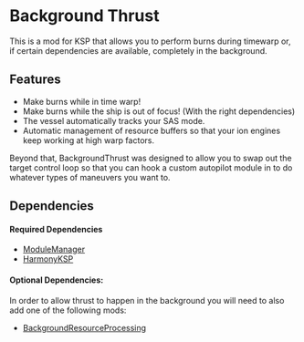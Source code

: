 # Background Thrust

This is a mod for KSP that allows you to perform burns during timewarp or, if
certain dependencies are available, completely in the background.

## Features
* Make burns while in time warp!
* Make burns while the ship is out of focus! (With the right dependencies)
* The vessel automatically tracks your SAS mode.
* Automatic management of resource buffers so that your ion engines keep working
  at high warp factors.

Beyond that, BackgroundThrust was designed to allow you to swap out the target
control loop so that you can hook a custom autopilot module in to do whatever
types of maneuvers you want to.

## Dependencies
#### Required Dependencies
- [ModuleManager](https://github.com/sarbian/ModuleManager)
- [HarmonyKSP](https://github.com/KSPModdingLibs/HarmonyKSP)

#### Optional Dependencies:
In order to allow thrust to happen in the background you will need to also add
one of the following mods:
* [BackgroundResourceProcessing](https://forum.kerbalspaceprogram.com/topic/228375-1125-background-resource-processing)
